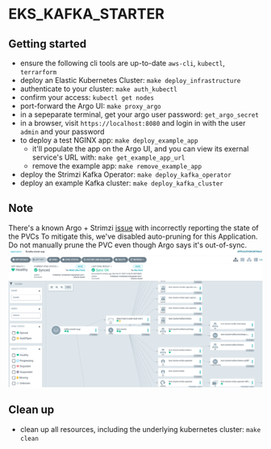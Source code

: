 # EKS_KAFKA_STARTER
## Getting started
- ensure the following cli tools are up-to-date `aws-cli`, `kubectl`, `terrarform`
- deploy an Elastic Kubernetes Cluster: `make deploy_infrastructure`
- authenticate to your cluster: `make auth_kubectl`
- confirm your access: `kubectl get nodes`
- port-forward the Argo UI: `make proxy_argo`
- in a sepeparate terminal, get your argo user password: `get_argo_secret`
- in a browser, visit `https://localhost:8080` and login in with the user `admin` and your password
- to deploy a test NGINX app: `make deploy_example_app`
    - it'll populate the app on the Argo UI, and you  can view its exernal service's URL with: `make get_example_app_url`
    - remove the example app: `make remove_example_app`
- deploy the Strimzi Kafka Operator: `make deploy_kafka_operator`
- deploy an example Kafka cluster: `make deploy_kafka_cluster`

## Note
There's a known Argo + Strimzi [issue](https://github.com/orgs/strimzi/discussions/7205) with incorrectly reporting the state of the PVCs 
To mitigate this, we've disabled auto-pruning for this Application. Do not manually prune the PVC even though Argo says it's out-of-sync.
![Image of Kafka Cluster](/assets/cluster.png)

## Clean up
- clean up all resources, including the underlying kubernetes cluster: `make clean`